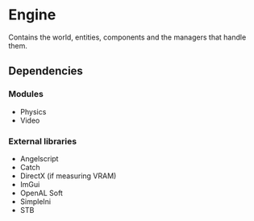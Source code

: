 # Engine
Contains the world, entities, components and the managers that handle them.

## Dependencies
### Modules
- Physics
- Video

### External libraries
- Angelscript
- Catch
- DirectX (if measuring VRAM)
- ImGui
- OpenAL Soft
- SimpleIni
- STB
